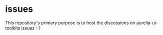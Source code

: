 # issues
This repository's primary purpose is to host the discussions on aurelia-ui-toolkits issues :-)
